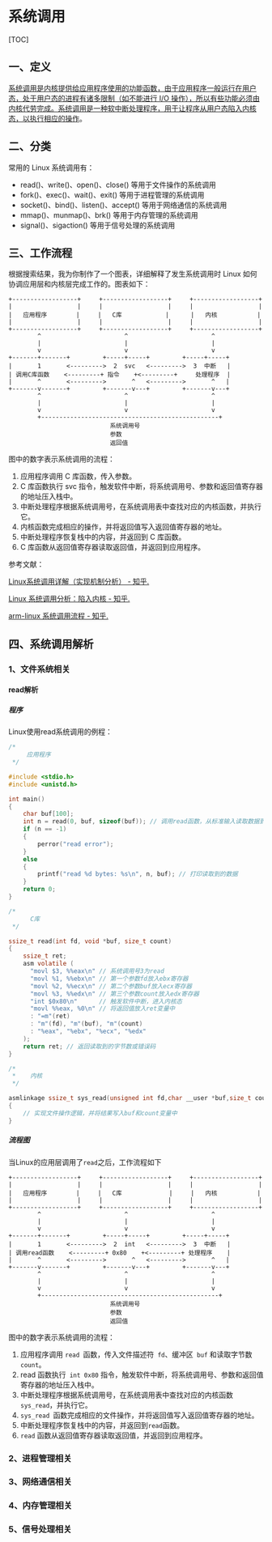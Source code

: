 # 系统调用

[TOC]

## 一、定义

[系统调用是内核提供给应用程序使用的功能函数，由于应用程序一般运行在用户态，处于用户态的进程有诸多限制（如不能进行 I/O 操作），所以有些功能必须由内核代劳完成](https://zhuanlan.zhihu.com/p/469222123)[。系统调用是一种软中断处理程序，用于让程序从用户态陷入内核态，以执行相应的操作](https://zhuanlan.zhihu.com/p/289410487)。

## 二、分类

常用的 Linux 系统调用有：

- read()、write()、open()、close() 等用于文件操作的系统调用
- fork()、exec()、wait()、exit() 等用于进程管理的系统调用
- socket()、bind()、listen()、accept() 等用于网络通信的系统调用
- mmap()、munmap()、brk() 等用于内存管理的系统调用
- signal()、sigaction() 等用于信号处理的系统调用

## 三、工作流程

根据搜索结果，我为你制作了一个图表，详细解释了发生系统调用时 Linux 如何协调应用层和内核层完成工作的。图表如下：

```code
+------------------+     +------------------+     +------------------+
|                  |     |                  |     |                  |
|   应用程序        |     |   C库            |      |   内核           |
|                  |     |                  |     |                  |
+------------------+     +------------------+     +------------------+
        ^                       ^                       ^
        |                       |                       |
        v                       v                       v
+-------+-------+         +-----+-----+         +-----+-----+
|       1       <--------->  2  svc   <--------->  3  中断   |
| 调用C库函数    <---------+ 指令    +<---------+     处理程序  |
|       ^       <--------->       ^   <--------->       ^   |
+-------v-------+         +-------v---+         +-------v---+
        ^                       ^                       ^
        |                       |                       |
        v                       v                       v
        +-------------------------------------------------+
                            系统调用号
                            参数
                            返回值
```

图中的数字表示系统调用的流程：

1. 应用程序调用 C 库函数，传入参数。
2. C 库函数执行 svc 指令，触发软件中断，将系统调用号、参数和返回值寄存器的地址压入栈中。
3. 中断处理程序根据系统调用号，在系统调用表中查找对应的内核函数，并执行它。
4. 内核函数完成相应的操作，并将返回值写入返回值寄存器的地址。
5. 中断处理程序恢复栈中的内容，并返回到 C 库函数。
6. C 库函数从返回值寄存器读取返回值，并返回到应用程序。

参考文献：

[Linux系统调用详解（实现机制分析） - 知乎.]( https://zhuanlan.zhihu.com/p/267353577) 

[Linux 系统调用分析：陷入内核 - 知乎.]( https://zhuanlan.zhihu.com/p/351917992 )

[arm-linux 系统调用流程 - 知乎.](https://zhuanlan.zhihu.com/p/363290974)



## 四、系统调用解析

### 1、文件系统相关

#### read解析

##### 程序

Linux使用read系统调用的例程：

```c
/*
     应用程序
 */ 

#include <stdio.h>
#include <unistd.h>

int main() 
{
    char buf[100];
    int n = read(0, buf, sizeof(buf)); // 调用read函数，从标准输入读取数据到buf中
    if (n == -1) 
    {
        perror("read error");
    } 
    else 
    {
        printf("read %d bytes: %s\n", n, buf); // 打印读取到的数据
    }
    return 0;
}

/*
      C库
 */ 

ssize_t read(int fd, void *buf, size_t count) 
{
    ssize_t ret;
    asm volatile (
      "movl $3, %%eax\n" // 系统调用号3为read
      "movl %1, %%ebx\n" // 第一个参数fd放入ebx寄存器
      "movl %2, %%ecx\n" // 第二个参数buf放入ecx寄存器
      "movl %3, %%edx\n" // 第三个参数count放入edx寄存器
      "int $0x80\n"      // 触发软件中断，进入内核态
      "movl %%eax, %0\n" // 将返回值放入ret变量中 
      : "=m"(ret) 
      : "m"(fd), "m"(buf), "m"(count)
      : "%eax", "%ebx", "%ecx", "%edx"
    );
    return ret; // 返回读取到的字节数或错误码 
}

/*
 *    内核
 */ 

asmlinkage ssize_t sys_read(unsigned int fd,char __user *buf,size_t count) 
{
	// 实现文件操作逻辑，并将结果写入buf和count变量中 
}
```

##### 流程图

当Linux的应用层调用了`read`之后，工作流程如下

```code
+------------------+     +------------------+     +------------------+
|                  |     |                  |     |                  |
|   应用程序        |     |   C库             |     |   内核           |
|                  |     |                  |     |                  |
+------------------+     +------------------+     +------------------+
        ^                       ^                       ^
        |                       |                       |
        v                       v                       v
+-------+-------+         +-----+-----+         +-----+-----+
|       1       <--------->  2  int   <--------->  3  中断   |
| 调用read函数    <---------+ 0x80    +<---------+ 处理程序    |
|       ^       <--------->       ^   <--------->       ^   |
+-------v-------+         +-------v---+         +-------v---+
        ^                       ^                       ^
        |                       |                       |
        v                       v                       v
        +-------------------------------------------------+
                            系统调用号
                            参数
                            返回值
```

图中的数字表示系统调用的流程：

1. 应用程序调用 `read `函数，传入文件描述符` fd`、缓冲区` buf` 和读取字节数` count`。
2. read 函数执行` int 0x80` 指令，触发软件中断，将系统调用号、参数和返回值寄存器的地址压入栈中。
3. 中断处理程序根据系统调用号，在系统调用表中查找对应的内核函数 `sys_read`，并执行它。
4. `sys_read `函数完成相应的文件操作，并将返回值写入返回值寄存器的地址。
5. 中断处理程序恢复栈中的内容，并返回到` read `函数。
6. `read` 函数从返回值寄存器读取返回值，并返回到应用程序。

### 2、进程管理相关

### 3、网络通信相关

### 4、内存管理相关

### 5、信号处理相关

